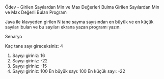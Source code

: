 Ödev - Girilen Sayılardan Min ve Max Değerleri Bulma
Girilen Sayılardan Min ve Max Değerli Bulan Program


Java ile klavyeden girilen N tane sayma sayısından en büyük ve en küçük sayıları bulan ve bu sayıları ekrana yazan programı yazın.



Senaryo


Kaç tane sayı gireceksiniz: 4
1. Sayıyı giriniz: 16
2. Sayıyı giriniz: -22
3. Sayıyı giriniz: -15
4. Sayıyı giriniz: 100
En büyük sayı: 100
En küçük sayı: -22
